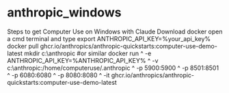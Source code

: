 # anthropic_windows
Steps to get Computer Use on Windows with Claude
Download docker
open a cmd terminal and type
export ANTHROPIC_API_KEY=%your_api_key%
docker pull ghcr.io/anthropics/anthropic-quickstarts:computer-use-demo-latest
mkdir c:\anthropic         #or similar
docker run ^
    -e ANTHROPIC_API_KEY=%ANTHROPIC_API_KEY% ^
    -v c:\anthropic:/home/computeruse/.anthropic ^
    -p 5900:5900 ^
    -p 8501:8501 ^
    -p 6080:6080 ^
    -p 8080:8080 ^
    -it ghcr.io/anthropics/anthropic-quickstarts:computer-use-demo-latest

